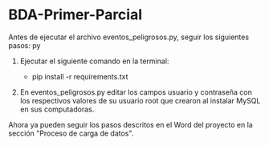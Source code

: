 # BDA-Primer-Parcial
Antes de ejecutar el archivo eventos_peligrosos.py, seguir los siguientes pasos:
py

1. Ejecutar el siguiente comando en la terminal:
   - pip install -r requirements.txt

2. En eventos_peligrosos.py editar los campos usuario y contraseña con los respectivos valores de su usuario root que crearon al instalar MySQL en sus computadoras.

Ahora ya pueden seguir los pasos descritos en el Word del proyecto en la sección "Proceso de carga de datos".